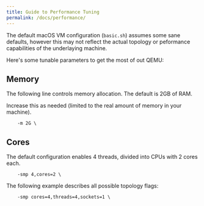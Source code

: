 ```yaml
---
title: Guide to Performance Tuning
permalink: /docs/performance/
--- 
```

The default macOS VM configuration (`basic.sh`) assumes some sane defaults, however this may not reflect the actual topology or peformance capabilities of the underlaying machine.

Here's some tunable parameters to get the most of out QEMU:

## Memory
The following line controls memory allocation. The default is 2GB of RAM.

Increase this as needed (limited to the real amount of memory in your machine).
```
    -m 2G \
```

## Cores
The default configuration enables 4 threads, divided into CPUs with 2 cores each.
```
    -smp 4,cores=2 \
```

The following example describes all possible topology flags:
```
    -smp cores=4,threads=4,sockets=1 \
```
